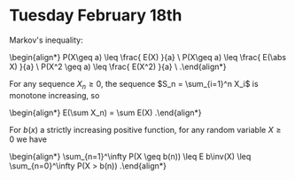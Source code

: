# Tuesday February 18th

Markov's inequality:

\begin{align*}
P(X\geq a) \leq \frac{ E(X) }{a} \\
P(X\geq a) \leq \frac{ E(\abs X) }{a} \\
P(X^2 \geq a) \leq \frac{ E(X^2) }{a} \\
.\end{align*}

For any sequence $X_n\geq 0$, the sequence $S_n = \sum_{i=1}^n X_i$ is monotone increasing, so

\begin{align*}
E(\sum X_n) = \sum E(X)
.\end{align*}

For $b(x)$ a strictly increasing positive function, for any random variable $X\geq 0$ we have

\begin{align*}
\sum_{n=1}^\infty P(X \geq b(n)) \leq E b\inv(X) \leq \sum_{n=0}^\infty P(X > b(n))
.\end{align*}



